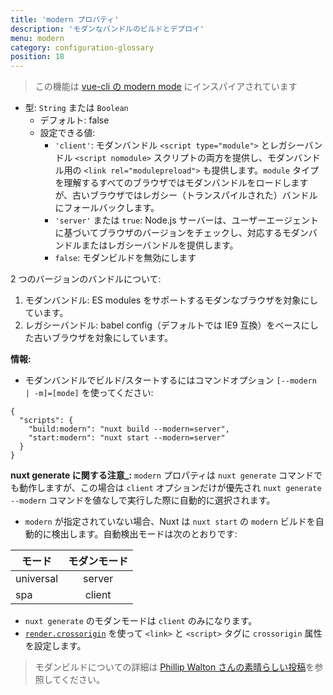 ```yaml
---
title: 'modern プロパティ'
description: 'モダンなバンドルのビルドとデプロイ'
menu: modern
category: configuration-glossary
position: 18
---
```


> この機能は [vue-cli の modern mode](https://cli.vuejs.org/guide/browser-compatibility.html#modern-mode) にインスパイアされています

- 型: `String` または `Boolean`
  - デフォルト: false
  - 設定できる値:
    - `'client'`: モダンバンドル `<script type="module">` とレガシーバンドル `<script nomodule>` スクリプトの両方を提供し、モダンバンドル用の `<link rel="modulepreload">` も提供します。`module` タイプを理解するすべてのブラウザではモダンバンドルをロードしますが、古いブラウザではレガシー（トランスパイルされた）バンドルにフォールバックします。
    - `'server'` または `true`: Node.js サーバーは、ユーザーエージェントに基づいてブラウザのバージョンをチェックし、対応するモダンバンドルまたはレガシーバンドルを提供します。
    - `false`: モダンビルドを無効にします

2 つのバージョンのバンドルについて:

1. モダンバンドル: ES modules をサポートするモダンなブラウザを対象にしています。
1. レガシーバンドル: babel config（デフォルトでは IE9 互換）をベースにした古いブラウザを対象にしています。

**情報:**

- モダンバンドルでビルド/スタートするにはコマンドオプション `[--modern | -m]=[mode]` を使ってください:

```json{}[package.json]
{
  "scripts": {
    "build:modern": "nuxt build --modern=server",
    "start:modern": "nuxt start --modern=server"
  }
}
```

**nuxt generate に関する注意\_:** `modern` プロパティは `nuxt generate` コマンドでも動作しますが、この場合は `client` オプションだけが優先され `nuxt generate --modern` コマンドを値なしで実行した際に自動的に選択されます。

- `modern` が指定されていない場合、Nuxt は `nuxt start` の `modern` ビルドを自動的に検出します。自動検出モードは次のとおりです:

| モード    | モダンモード |
| --------- | :----------: |
| universal |    server    |
| spa       |    client    |

- `nuxt generate` のモダンモードは `client` のみになります。
- [`render.crossorigin`](/guides/configuration-glossary/configuration-render#クロスオリジン) を使って `<link>` と `<script>` タグに `crossorigin` 属性を設定します。

> モダンビルドについての詳細は [Phillip Walton さんの素晴らしい投稿](https://philipwalton.com/articles/deploying-es2015-code-in-production-today/)を参照してください。

